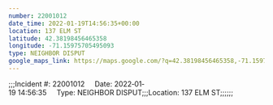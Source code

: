 ```yaml
---
number: 22001012
date_time: 2022-01-19T14:56:35+00:00
location: 137 ELM ST
latitude: 42.38198456465358
longitude: -71.15975705495093
type: NEIGHBOR DISPUT
google_maps_link: https://maps.google.com/?q=42.38198456465358,-71.15975705495093
---
```


;;;Incident #: 22001012     Date: 2022‐01‐19 14:56:35     Type: NEIGHBOR DISPUT;;;Location: 137 ELM ST;;;;;;
